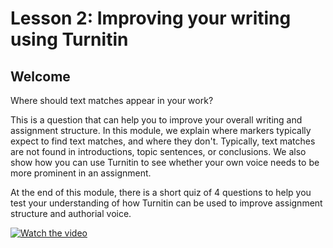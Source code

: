 # Lesson 2: Improving your writing using Turnitin

## Welcome
Where should text matches appear in your work? 

This is a question that can help you to improve your overall writing and assignment structure. In this module, we explain where markers typically expect to find text matches, and where they don't. Typically, text matches are not found in introductions, topic sentences, or conclusions. We also show how you can use Turnitin to see whether your own voice needs to be more prominent in an assignment. 

At the end of this module, there is a short quiz of 4 questions to help you test your understanding of how Turnitin can be used to improve assignment structure and authorial voice. 

[![Watch the video](https://i.imgur.com/vKb2F1B.png)](https://www.youtube.com/watch?v=SMgAIR6u7eg&t=3s)




